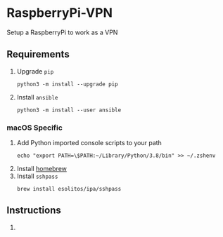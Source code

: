 # RaspberryPi-VPN

Setup a RaspberryPi to work as a VPN


## Requirements
1. Upgrade `pip`
    ```
    python3 -m install --upgrade pip
    ```
1. Install `ansible`
    ```
    python3 -m install --user ansible
    ```


### macOS Specific
1. Add Python imported console scripts to your path
    ```
    echo "export PATH=\$PATH:~/Library/Python/3.8/bin" >> ~/.zshenv
    ```
1. Install [homebrew](https://brew.sh/)
1. Install `sshpass`
    ```
    brew install esolitos/ipa/sshpass
    ```


## Instructions
1. 